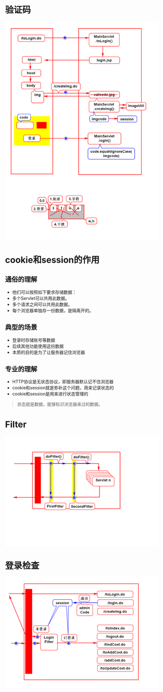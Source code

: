 # 验证码
![](1.png)

# cookie和session的作用
## 通俗的理解
- 他们可以按照如下要求存储数据：
- 多个Servlet可以共用此数据。
- 多个请求之间可以共用此数据。
- 每个浏览器单独存一份数据，是隔离开的。

## 典型的场景
- 登录时存储账号等数据
- 后续其他功能使用这份数据
- 本质的目的是为了让服务器记住浏览器

## 专业的理解
- HTTP协议是无状态协议，即服务器默认记不住浏览器
- cookie和session就是弥补这个问题，用来记录状态的
- cookie和session是用来进行状态管理的
> 状态就是数据，能够标识浏览器来过的数据。

# Filter
![](2.png)

# 登录检查
![](3.png)